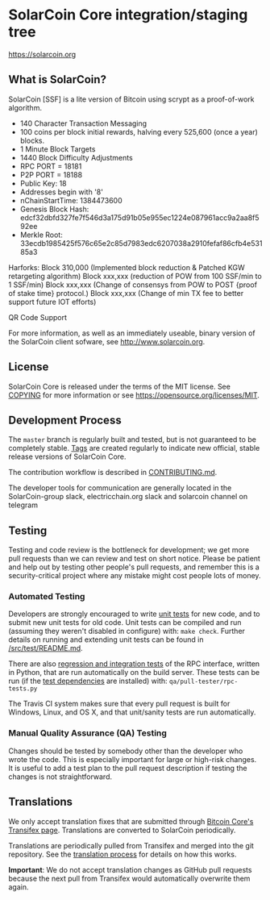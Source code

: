 SolarCoin Core integration/staging tree
=====================================

https://solarcoin.org

What is SolarCoin?
----------------

SolarCoin [SSF] is a lite version of Bitcoin using scrypt as a proof-of-work algorithm.

- 140 Character Transaction Messaging
- 100 coins per block initial rewards, halving every 525,600 (once a year) blocks.
- 1 Minute Block Targets
- 1440 Block Difficulty Adjustments
- RPC PORT = 18181
- P2P PORT = 18188
- Public Key: 18
- Addresses begin with '8'
- nChainStartTime: 1384473600
- Genesis Block Hash: edcf32dbfd327fe7f546d3a175d91b05e955ec1224e087961acc9a2aa8f592ee
- Merkle Root: 33ecdb1985425f576c65e2c85d7983edc6207038a2910fefaf86cfb4e53185a3

Harforks: 
Block 310,000 (Implemented block reduction & Patched KGW retargeting algorithm)
Block xxx,xxx (reduction of POW from 100 SSF/min to 1 SSF/min)
Block xxx,xxx (Change of consensys from POW to POST {proof of stake time} protocol.)
Block xxx,xxx (Change of min TX fee to better support future IOT efforts)

QR Code Support

For more information, as well as an immediately useable, binary version of
the SolarCoin client sofware, see http://www.solarcoin.org.

License
-------

SolarCoin Core is released under the terms of the MIT license. See [COPYING](COPYING) for more
information or see https://opensource.org/licenses/MIT.

Development Process
-------------------

The `master` branch is regularly built and tested, but is not guaranteed to be
completely stable. [Tags](https://github.com/solarcoin-project/solarcoin/tags) are created
regularly to indicate new official, stable release versions of SolarCoin Core.

The contribution workflow is described in [CONTRIBUTING.md](CONTRIBUTING.md).

The developer tools for communication are generally located in the SolarCoin-group slack, electricchain.org slack and solarcoin channel on telegram


Testing
-------

Testing and code review is the bottleneck for development; we get more pull
requests than we can review and test on short notice. Please be patient and help out by testing
other people's pull requests, and remember this is a security-critical project where any mistake might cost people
lots of money.

### Automated Testing

Developers are strongly encouraged to write [unit tests](src/test/README.md) for new code, and to
submit new unit tests for old code. Unit tests can be compiled and run
(assuming they weren't disabled in configure) with: `make check`. Further details on running
and extending unit tests can be found in [/src/test/README.md](/src/test/README.md).

There are also [regression and integration tests](/qa) of the RPC interface, written
in Python, that are run automatically on the build server.
These tests can be run (if the [test dependencies](/qa) are installed) with: `qa/pull-tester/rpc-tests.py`

The Travis CI system makes sure that every pull request is built for Windows, Linux, and OS X, and that unit/sanity tests are run automatically.

### Manual Quality Assurance (QA) Testing

Changes should be tested by somebody other than the developer who wrote the
code. This is especially important for large or high-risk changes. It is useful
to add a test plan to the pull request description if testing the changes is
not straightforward.

Translations
------------

We only accept translation fixes that are submitted through [Bitcoin Core's Transifex page](https://www.transifex.com/projects/p/bitcoin/).
Translations are converted to SolarCoin periodically.

Translations are periodically pulled from Transifex and merged into the git repository. See the
[translation process](doc/translation_process.md) for details on how this works.

**Important**: We do not accept translation changes as GitHub pull requests because the next
pull from Transifex would automatically overwrite them again.
